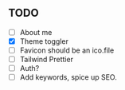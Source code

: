 ## TODO

- [ ] About me
- [x] Theme toggler
- [ ] Favicon should be an ico.file
- [ ] Tailwind Prettier
- [ ] Auth?
- [ ] Add keywords, spice up SEO.
